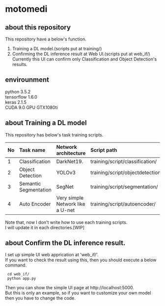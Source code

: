 # motomedi

## about this repository
This repository have a below's function.
1. Training a DL model.(scripts put at training/)  
2. Confirming the DL inference result at Web UI.(scripts put at web_if/)  
    Currently this UI can confirm only Classification and Object Detection's results.  

## envirounment
python 3.5.2  
tensorflow 1.6.0  
keras 2.1.5  
CUDA 9.0
GPU GTX1080ti

## about Training a DL model
This repository has below's task training scripts.  

| No | Task name | Network architecture | Script path |
|:-----------|:------------|:------------|:------------|
| 1 | Classification | DarkNet19. | training/script/classification/ |
| 2 | Object Detection | YOLOv3 | training/script/objectdetection/ |
| 3 | Semantic Segmentation | SegNet | training/script/segmentation/ |
| 4 | Auto Encoder | Very simple Network like a U-net | training/script/autoencoder/ |

Note that, now I don't write how to use each training scripts.  
I will update it in each directories.[WIP]  

## about Confirm the DL inference result.
I set up simple UI web apprication at 'web_if/'.  
If you want to check the result using this, then you should execute a below command.  

 ```
  cd web_if/
  python app.py
 ```

Then you can show the simple UI page at http://localhost:5000.  
But this is only an example, so if you want to customize your own model then you have to change the code.  


